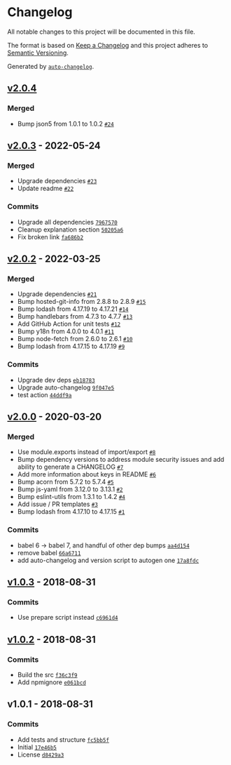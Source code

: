 # Changelog

All notable changes to this project will be documented in this file.

The format is based on [Keep a Changelog](https://keepachangelog.com/en/1.0.0/)
and this project adheres to [Semantic Versioning](https://semver.org/spec/v2.0.0.html).

Generated by [`auto-changelog`](https://github.com/CookPete/auto-changelog).

## [v2.0.4](https://github.com/anvilco/node-encryption/compare/v2.0.3...v2.0.4)

### Merged

- Bump json5 from 1.0.1 to 1.0.2 [`#24`](https://github.com/anvilco/node-encryption/pull/24)

## [v2.0.3](https://github.com/anvilco/node-encryption/compare/v2.0.2...v2.0.3) - 2022-05-24

### Merged

- Upgrade dependencies [`#23`](https://github.com/anvilco/node-encryption/pull/23)
- Update readme [`#22`](https://github.com/anvilco/node-encryption/pull/22)

### Commits

- Upgrade all dependencies [`7967570`](https://github.com/anvilco/node-encryption/commit/7967570347ded29a23d9ce04093e15f58692b67e)
- Cleanup explanation section [`50205a6`](https://github.com/anvilco/node-encryption/commit/50205a67a2518c74ab827672eb6f3304de8c6af7)
- Fix broken link [`fa686b2`](https://github.com/anvilco/node-encryption/commit/fa686b2ca375ddd59924f3528d58961343992a46)

## [v2.0.2](https://github.com/anvilco/node-encryption/compare/v2.0.0...v2.0.2) - 2022-03-25

### Merged

- Upgrade dependencies [`#21`](https://github.com/anvilco/node-encryption/pull/21)
- Bump hosted-git-info from 2.8.8 to 2.8.9 [`#15`](https://github.com/anvilco/node-encryption/pull/15)
- Bump lodash from 4.17.19 to 4.17.21 [`#14`](https://github.com/anvilco/node-encryption/pull/14)
- Bump handlebars from 4.7.3 to 4.7.7 [`#13`](https://github.com/anvilco/node-encryption/pull/13)
- Add GitHub Action for unit tests [`#12`](https://github.com/anvilco/node-encryption/pull/12)
- Bump y18n from 4.0.0 to 4.0.1 [`#11`](https://github.com/anvilco/node-encryption/pull/11)
- Bump node-fetch from 2.6.0 to 2.6.1 [`#10`](https://github.com/anvilco/node-encryption/pull/10)
- Bump lodash from 4.17.15 to 4.17.19 [`#9`](https://github.com/anvilco/node-encryption/pull/9)

### Commits

- Upgrade dev deps [`eb18783`](https://github.com/anvilco/node-encryption/commit/eb18783640de86574806ad986292e0aaaaa0a185)
- Upgrade auto-changelog [`9f047e5`](https://github.com/anvilco/node-encryption/commit/9f047e5d8535d3734ddaa2773dbbab1fe8efdfa8)
- test action [`44ddf9a`](https://github.com/anvilco/node-encryption/commit/44ddf9a34e18573317c45dba29fd1a8fcd040d3c)

## [v2.0.0](https://github.com/anvilco/node-encryption/compare/v1.0.3...v2.0.0) - 2020-03-20

### Merged

- Use module.exports instead of import/export [`#8`](https://github.com/anvilco/node-encryption/pull/8)
- Bump dependency versions to address module security issues and add ability to generate a CHANGELOG [`#7`](https://github.com/anvilco/node-encryption/pull/7)
- Add more information about keys in README [`#6`](https://github.com/anvilco/node-encryption/pull/6)
- Bump acorn from 5.7.2 to 5.7.4 [`#5`](https://github.com/anvilco/node-encryption/pull/5)
- Bump js-yaml from 3.12.0 to 3.13.1 [`#2`](https://github.com/anvilco/node-encryption/pull/2)
- Bump eslint-utils from 1.3.1 to 1.4.2 [`#4`](https://github.com/anvilco/node-encryption/pull/4)
- Add issue / PR templates [`#3`](https://github.com/anvilco/node-encryption/pull/3)
- Bump lodash from 4.17.10 to 4.17.15 [`#1`](https://github.com/anvilco/node-encryption/pull/1)

### Commits

- babel 6 -&gt; babel 7, and handful of other dep bumps [`aa4d154`](https://github.com/anvilco/node-encryption/commit/aa4d1544959d2030c4c22d4532b8c3c7a7e34ac5)
- remove babel [`66a6711`](https://github.com/anvilco/node-encryption/commit/66a67117b3c6f4964478a6d335b49ff2ae574d14)
- add auto-changelog and version script to autogen one [`17a8fdc`](https://github.com/anvilco/node-encryption/commit/17a8fdcdfb1e641b308d8fd2c647e2a502ba1943)

## [v1.0.3](https://github.com/anvilco/node-encryption/compare/v1.0.2...v1.0.3) - 2018-08-31

### Commits

- Use prepare script instead [`c6961d4`](https://github.com/anvilco/node-encryption/commit/c6961d4bd82b78d185803a6d16d391bc4bd02509)

## [v1.0.2](https://github.com/anvilco/node-encryption/compare/v1.0.1...v1.0.2) - 2018-08-31

### Commits

- Build the src [`f36c3f9`](https://github.com/anvilco/node-encryption/commit/f36c3f97caf43d84660ff3858a4b64a70d1ea6ce)
- Add npmignore [`e061bcd`](https://github.com/anvilco/node-encryption/commit/e061bcdbc1f38d74d6a2f3175fa5f501e50f9ef7)

## v1.0.1 - 2018-08-31

### Commits

- Add tests and structure [`fc5bb5f`](https://github.com/anvilco/node-encryption/commit/fc5bb5f2daae834283f4b15d4413e8798ce45e84)
- Initial [`17e46b5`](https://github.com/anvilco/node-encryption/commit/17e46b596c3bf2ce00c24bb06baf8c7d025570ac)
- License [`d8429a3`](https://github.com/anvilco/node-encryption/commit/d8429a34eb095ed2aaba5e886a1e15494c1068d7)
